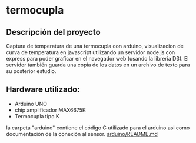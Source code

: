 # termocupla

## Descripción del proyecto

Captura de temperatura de una termocupla con arduino, visualizacion de curva de temperatura en javascript utilizando un servidor node.js con express para poder graficar en el navegador web (usando la libreria D3). 
El servidor también guarda una copia de los datos en un archivo de texto para su posterior estudio. 

## Hardware utilizado:
- Arduino UNO
- chip amplificador MAX6675K 
- Termocupla tipo K

la carpeta "arduino" contiene el código C utilizado para el arduino asi como documentación de la conexión al sensor.
[arduino/README.md](arduino/README.md)




